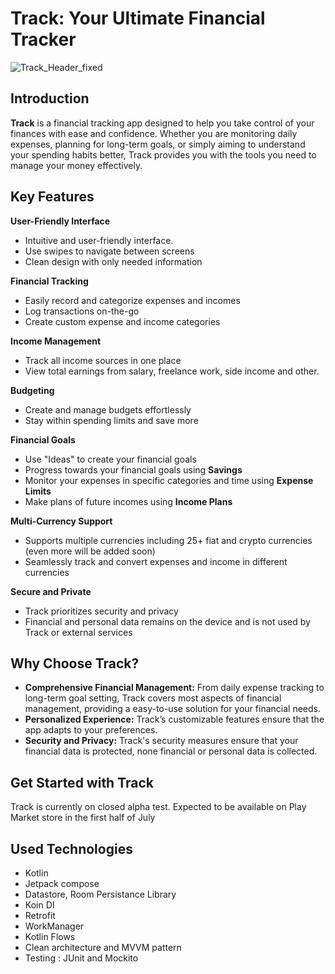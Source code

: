 # Track: Your Ultimate Financial Tracker
![Track_Header_fixed](https://github.com/rain991/Track/assets/107253679/227f2b84-207c-438d-8831-32db45d957d5)
## Introduction

**Track** is a financial tracking app designed to help you take control of your finances with ease and confidence. Whether you are monitoring daily expenses, planning for long-term goals, or simply aiming to understand your spending habits better, Track provides you with the tools you need to manage your money effectively.

## Key Features

**User-Friendly Interface**
   - Intuitive and user-friendly interface.
   - Use swipes to navigate between screens
   - Clean design with only needed information

**Financial Tracking**
   - Easily record and categorize expenses and incomes
   - Log transactions on-the-go
   - Create custom expense and income categories

**Income Management**
   - Track all income sources in one place
   - View total earnings from salary, freelance work, side income and other.

**Budgeting**
   - Create and manage budgets effortlessly
   - Stay within spending limits and save more

**Financial Goals**
   - Use "Ideas" to create your financial goals 
   - Progress towards your financial goals using **Savings**
   - Monitor your expenses in specific categories and time using **Expense Limits**
   - Make plans of future incomes using **Income Plans**

 **Multi-Currency Support**
   - Supports multiple currencies including 25+ fiat and crypto currencies (even more will be added soon)
   - Seamlessly track and convert expenses and income in different currencies

 **Secure and Private**
   - Track prioritizes security and privacy
   - Financial and personal data remains on the device and is not used by Track or external services
   
## Why Choose Track?

- **Comprehensive Financial Management:** From daily expense tracking to long-term goal setting, Track covers most aspects of financial management, providing a easy-to-use solution for your financial needs.
- **Personalized Experience:** Track’s customizable features ensure that the app adapts to your preferences.
- **Security and Privacy:** Track's security measures ensure that your financial data is protected, none financial or personal data is collected. 

## Get Started with Track

Track is currently on closed alpha test. Expected to be available on Play Market store in the first half of July

## Used Technologies
- Kotlin
- Jetpack compose
- Datastore, Room Persistance Library
- Koin DI
- Retrofit
- WorkManager
- Kotlin Flows
- Clean architecture and MVVM pattern
- Testing : JUnit and Mockito
